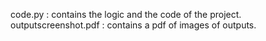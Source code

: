 code.py : contains the logic and the code of the project.
outputscreenshot.pdf : contains a pdf of images of outputs.
